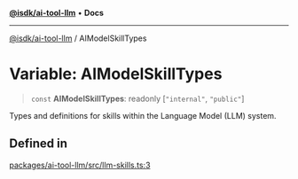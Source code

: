 [**@isdk/ai-tool-llm**](../README.md) • **Docs**

***

[@isdk/ai-tool-llm](../globals.md) / AIModelSkillTypes

# Variable: AIModelSkillTypes

> `const` **AIModelSkillTypes**: readonly [`"internal"`, `"public"`]

Types and definitions for skills within the Language Model (LLM) system.

## Defined in

[packages/ai-tool-llm/src/llm-skills.ts:3](https://github.com/isdk/ai-tool-llm.js/blob/6d637e2cbb195f8d75ce36ff2cada54b2888e8ae/src/llm-skills.ts#L3)
